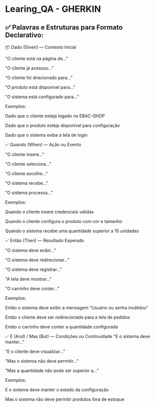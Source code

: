 # Learing_QA - GHERKIN

## ✅ Palavras e Estruturas para Formato Declarativo:

📦 Dado (Given) — Contexto Inicial

"O cliente está na página de..."

"O cliente já acessou..."

"O cliente foi direcionado para..."

"O produto está disponível para..."

"O sistema está configurado para..."

Exemplos:

Dado que o cliente esteja logado na EBAC-SHOP

Dado que o produto esteja disponível para configuração

Dado que o sistema exiba a tela de login

✅ Quando (When) — Ação ou Evento

"O cliente insere..."

"O cliente seleciona..."

"O cliente escolhe..."

"O sistema recebe..."

"O sistema processa..."

Exemplos:

Quando o cliente insere credenciais válidas

Quando o cliente configura o produto com cor e tamanho

Quando o sistema recebe uma quantidade superior a 10 unidades

✅ Então (Then) — Resultado Esperado

"O sistema deve exibir..."

"O sistema deve redirecionar..."

"O sistema deve registrar..."

"A tela deve mostrar..."

"O carrinho deve conter..."

Exemplos:

Então o sistema deve exibir a mensagem “Usuário ou senha inválidos”

Então o cliente deve ser redirecionado para a tela de pedidos

Então o carrinho deve conter a quantidade configurada

✅ E (And) / Mas (But) — Condições ou Continuidade
"E o sistema deve manter..."

"E o cliente deve visualizar..."

"Mas o sistema não deve permitir..."

"Mas a quantidade não pode ser superior a..."

Exemplos:

E o sistema deve manter o estado da configuração

Mas o sistema não deve permitir produtos fora de estoque
